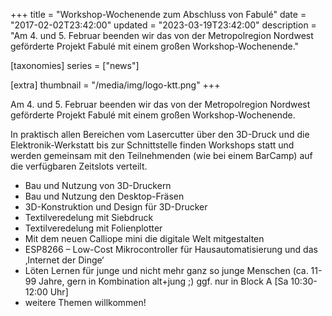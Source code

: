 +++
title = "Workshop-Wochenende zum Abschluss von Fabulé"
date = "2017-02-02T23:42:00"
updated = "2023-03-19T23:42:00"
description = "Am 4. und 5. Februar beenden wir das von der Metropolregion Nordwest geförderte Projekt Fabulé mit einem großen Workshop-Wochenende."

[taxonomies]
series = ["news"]

[extra]
thumbnail = "/media/img/logo-ktt.png"
+++

Am 4. und 5. Februar beenden wir das von der Metropolregion Nordwest
geförderte Projekt Fabulé mit einem großen Workshop-Wochenende.

In praktisch allen Bereichen vom Lasercutter über den 3D-Druck und die
Elektronik-Werkstatt bis zur Schnittstelle finden Workshops statt und werden
gemeinsam mit den Teilnehmenden (wie bei einem BarCamp) auf die verfügbaren
Zeitslots verteilt.

* Bau und Nutzung von 3D-Druckern
* Bau und Nutzung den Desktop-Fräsen 
* 3D-Konstruktion und Design für 3D-Drucker
* Textilveredelung mit Siebdruck
* Textilveredelung mit Folienplotter 
* Mit dem neuen Calliope mini die digitale Welt mitgestalten 
* ESP8266 – Low-Cost Mikrocontroller für Hausautomatisierung und das ‚Internet der Dinge‘ 
* Löten Lernen für junge und nicht mehr ganz so junge Menschen (ca. 11-99 Jahre, gern in Kombination alt+jung ;) ggf. nur in Block A [Sa 10:30-12:00 Uhr] 
* weitere Themen willkommen!
